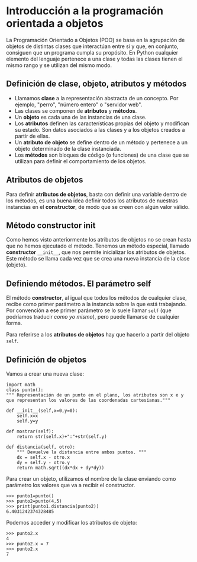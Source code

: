 # Introducción a la programación orientada a objetos

La Programación Orientado a Objetos (POO) se basa en la agrupación de objetos de distintas clases que interactúan entre sí y que, en conjunto, consiguen que un programa cumpla su propósito. En Python cualquier elemento del lenguaje pertenece a una clase y todas las clases tienen el mismo rango y se utilizan del mismo modo.

## Definición de clase, objeto, atributos y métodos

* Llamamos **clase** a la representación abstracta de un concepto. Por ejemplo, "perro", "número entero" o "servidor web".
* Las clases se componen de **atributos** y **métodos**.
* Un **objeto** es cada una de las instancias de una clase.
* Los **atributos** definen las características propias del objeto y modifican su estado. Son datos asociados a las clases y a los objetos creados a partir de ellas.
* Un **atributo de objeto** se define dentro de un método y pertenece a un objeto determinado de la clase instanciada.
* Los **métodos** son bloques de código (o funciones) de una clase que se utilizan para definir el comportamiento de los objetos.

## Atributos de objetos

Para definir **atributos de objetos**, basta con definir una variable dentro de los métodos, es una buena idea definir todos los atributos de nuestras instancias en el **constructor**, de modo que se creen con algún valor válido. 

## Método constructor __init__

Como hemos visto anteriormente los atributos de objetos no se crean hasta que no hemos ejecutado el método. Tenemos un método especial, llamado **constructor** `__init__`, que nos permite inicializar los atributos de objetos. Este método se llama cada vez que se crea una nueva instancia de la clase (objeto).

## Definiendo métodos. El parámetro self

El método **constructor**, al igual que todos los métodos de cualquier clase, recibe como primer parámetro a la instancia sobre la que está trabajando. Por convención a ese primer parámetro se lo suele llamar `self` (que podríamos traducir *como yo mismo*), pero puede llamarse de cualquier forma.

Para referirse a los **atributos de objetos** hay que hacerlo a partir del objeto `self`.

## Definición de objetos

Vamos a crear una nueva clase:

	import math
	class punto():
	""" Representación de un punto en el plano, los atributos son x e y
	que representan los valores de las coordenadas cartesianas."""

	def __init__(self,x=0,y=0):
		self.x=x
		self.y=y
	
    def mostrar(self):
        return str(self.x)+":"+str(self.y)

	def distancia(self, otro):
		""" Devuelve la distancia entre ambos puntos. """
		dx = self.x - otro.x
		dy = self.y - otro.y
		return math.sqrt((dx*dx + dy*dy))
		
Para crear un objeto, utilizamos el nombre de la clase enviando como parámetro los valores que va a recibir el constructor.

	>>> punto1=punto()
	>>> punto2=punto(4,5)
	>>> print(punto1.distancia(punto2))
	6.4031242374328485

Podemos acceder y modificar los atributos de objeto:

	>>> punto2.x
	4
	>>> punto2.x = 7
	>>> punto2.x
	7

